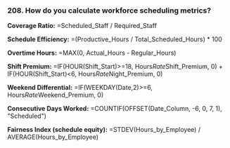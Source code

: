 ### 208. **How do you calculate workforce scheduling metrics?**

**Coverage Ratio:**
=Scheduled_Staff / Required_Staff

**Schedule Efficiency:**
=(Productive_Hours / Total_Scheduled_Hours) * 100

**Overtime Hours:**
=MAX(0, Actual_Hours - Regular_Hours)

**Shift Premium:**
=IF(HOUR(Shift_Start)>=18, Hours*Rate*Shift_Premium, 0) +
IF(HOUR(Shift_Start)<6, Hours*Rate*Night_Premium, 0)

**Weekend Differential:**
=IF(WEEKDAY(Date,2)>=6, Hours*Rate*Weekend_Premium, 0)

**Consecutive Days Worked:**
=COUNTIF(OFFSET(Date_Column, -6, 0, 7, 1), "Scheduled")

**Fairness Index (schedule equity):**
=STDEV(Hours_by_Employee) / AVERAGE(Hours_by_Employee)
